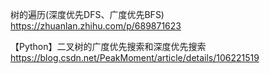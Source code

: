 树的遍历(深度优先DFS、广度优先BFS)  
https://zhuanlan.zhihu.com/p/689871623  

【Python】二叉树的广度优先搜索和深度优先搜索  
https://blog.csdn.net/PeakMoment/article/details/106221519  
